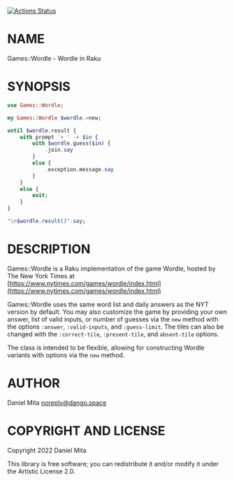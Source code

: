 [![Actions Status](https://github.com/m-dango/raku-wordle/workflows/test/badge.svg)](https://github.com/m-dango/raku-wordle/actions)

NAME
====

Games::Wordle - Wordle in Raku

SYNOPSIS
========

```raku
use Games::Wordle;

my Games::Wordle $wordle.=new;

until $wordle.result {
    with prompt '> ' -> $in {
        with $wordle.guess($in) {
            .join.say
        }
        else {
            .exception.message.say
        }
    }
    else {
        exit;
    }
}

"\n$wordle.result()".say;
```

DESCRIPTION
===========

Games::Wordle is a Raku implementation of the game Wordle, hosted by The New York Times at [https://www.nytimes.com/games/wordle/index.html](https://www.nytimes.com/games/wordle/index.html)

Games::Wordle uses the same word list and daily answers as the NYT version by default. You may also customize the game by providing your own answer, list of valid inputs, or number of guesses via the `new` method with the options `:answer`, `:valid-inputs`, and `:guess-limit`. The tiles can also be changed with the `:correct-tile`, `:present-tile`, and `absent-tile` options.

The class is intended to be flexible, allowing for constructing Wordle variants with options via the `new` method.

AUTHOR
======

Daniel Mita <noreply@dango.space>

COPYRIGHT AND LICENSE
=====================

Copyright 2022 Daniel Mita

This library is free software; you can redistribute it and/or modify it under the Artistic License 2.0.

